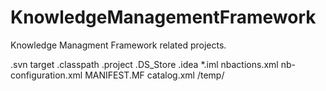 KnowledgeManagementFramework
============================

Knowledge Managment Framework related projects.

.svn
target
.classpath
.project
.DS_Store
.idea
*.iml
nbactions.xml
nb-configuration.xml
MANIFEST.MF
catalog.xml
/temp/
